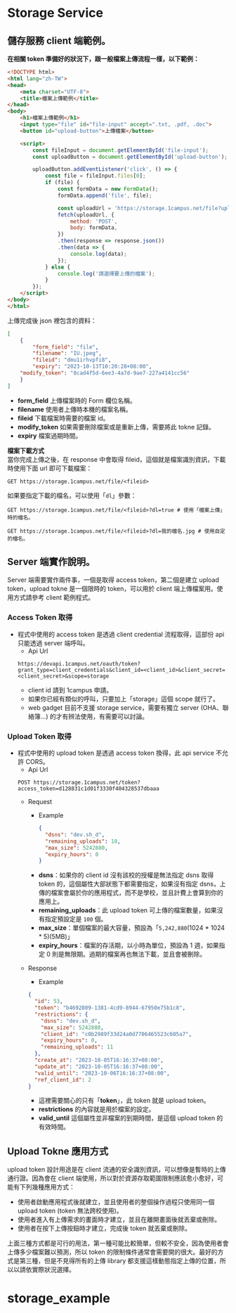 # Storage Service

## 儲存服務 client 端範例。
__在相關 token 準備好的狀況下，跟一般檔案上傳流程一樣，以下範例：__
```html
<!DOCTYPE html>
<html lang="zh-TW">
<head>
    <meta charset="UTF-8">
    <title>檔案上傳範例</title>
</head>
<body>
    <h1>檔案上傳範例</h1>
    <input type="file" id="file-input" accept=".txt, .pdf, .doc">
    <button id="upload-button">上傳檔案</button>

    <script>
        const fileInput = document.getElementById('file-input');
        const uploadButton = document.getElementById('upload-button');

        uploadButton.addEventListener('click', () => {
            const file = fileInput.files[0];
            if (file) {
                const formData = new FormData();
                formData.append('file', file);

                const uploadUrl = 'https://storage.1campus.net/file?upload_token=fe464549-9495-41ed-9aa6-1b0ce872f717';
                fetch(uploadUrl, {
                    method: 'POST',
                    body: formData,
                })
                .then(response => response.json())
                .then(data => {
                    console.log(data);
                });
            } else {
                console.log('請選擇要上傳的檔案');
            }
        });
    </script>
</body>
</html>

```

上傳完成後 json 裡包含的資料：
```json
[
	{
		"form_field": "file",
		"filename": "IU.jpeg",
		"fileid": "dmu1irhvpfi8",
		"expiry": "2023-10-13T10:20:28+08:00",
    "modify_token": "8cad4f5d-6ee3-4a7d-9ae7-227a4141cc56"
	}
]
```
- __form_field__ 上傳檔案時的 Form 欄位名稱。
- __filename__ 使用者上傳時本機的檔案名稱。
- __fileid__ 下載檔案時需要的檔案 id。
- __modify_token__ 如果需要刪除檔案或是重新上傳，需要將此 tokne 記錄。
- __expiry__ 檔案過期時間。

__檔案下載方式__  
當你完成上傳之後，在 response 中會取得 fileid，這個就是檔案識別資訊，下載時使用下面 url 即可下載檔案：
```url
GET https://storage.1campus.net/file/<fileid>
```
如果要指定下載的檔名，可以使用「`dl`」參數：
```url
GET https://storage.1campus.net/file/<fileid>?dl=true # 使用「檔案上傳」時的檔名。
```
```url
GET https://storage.1campus.net/file/<fileid>?dl=我的檔名.jpg # 使用自定的檔名。
```

## Server 端實作說明。

Server 端需要實作兩件事，一個是取得 access token，第二個是建立 upload token，upload tokne 是一個限時的 token，可以用於 client 端上傳檔案用。使用方式請參考 client 範例程式。

### Access Token 取得
- 程式中使用的 access token 是透過 client credential 流程取得，這部份 api 只能透過 server 端呼叫。
  - Api Url
  ```url
  https://devapi.1campus.net/oauth/token?grant_type=client_credentials&client_id=<client_id>&client_secret=<client_secret>&scope=storage
  ```
  - client id 請到 1campus 申請。
  - 如果你已經有類似的呼叫，只要加上「storage」這個 scope 就行了。
  - web gadget 目前不支援 storage service，需要有獨立 server (OHA、聯絡簿...) 的才有辨法使用，有需要可以討論。

### Upload Token 取得
- 程式中使用的 upload token 是透過 access token 換得，此 api service 不允許 CORS。
  - Api Url
  ```url
  POST https://storage.1campus.net/token?access_token=d128831c1d01f3330f404328537dbaaa
  ```
  - Request
    - Example
      ```json
      {
        "dsns": "dev.sh_d",
        "remaining_uploads": 10,
        "max_size": 5242880,
        "expiry_hours": 0
      }
      ```
    - __dsns__：如果你的 client id 沒有該校的授權是無法指定 dsns 取得 token 的，這個屬性大部狀態下都需要指定，如果沒有指定 dsns，上傳的檔案會屬於你的應用程式，而不是學校，並且計費上會算到你的應用上。
    - __remaining_uploads__：此 upload token 可上傳的檔案數量，如果沒有指定預設定是 `100` 個。
    - __max_size__：單個檔案的最大容量，預設為「`5,242,880`(1024 * 1024 * 5)(5MB)」
    - __expiry_hours__：檔案的存活期，以小時為單位，預設為 1 週，如果指定 0 則是無限期。過期的檔案再也無法下載，並且會被刪除。

  - Response
    - Example
    ```json
    {
      "id": 53,
      "token": "b4692809-1381-4cd9-8944-67950e75b1c8",
      "restrictions": {
        "dsns": "dev.sh_d",
        "max_size": 5242880,
        "client_id": "c0b2989f33d24a0d7706465523c605a7",
        "expiry_hours": 0,
        "remaining_uploads": 11
      },
      "create_at": "2023-10-05T16:16:37+08:00",
      "update_at": "2023-10-05T16:16:37+08:00",
      "valid_until": "2023-10-06T16:16:37+08:00",
      "ref_client_id": 2
    }
    ```
    - 這裡需要關心的只有「__token__」，此 token 就是 upload token。
    - __restrictions__ 的內容就是用於檔案的設定。
    - __valid_until__ 這個屬性並非檔案的到期時間，是這個 upload token 的有效時間。

## Upload Tokne 應用方式

upload token 設計用途是在 client 流通的安全識別資訊，可以想像是暫時的上傳通行證。因為會在 client 端使用，所以對於資源存取範圍限制應該愈小愈好，可能有下列幾種應用方式：
  - 使用者啟動應用程式後就建立，並且使用者的整個操作過程只使用同一個 upload token (token 無法跨校使用)。
  - 使用者進入有上傳需求的畫面時才建立，並且在離開畫面後就丟棄或刪除。
  - 使用者在按下上傳按鈕時才建立，完成後 token 就丟棄或刪除。

上面三種方式都是可行的用法，第一種可能比較簡單，但較不安全，因為使用者會上傳多少檔案難以預測，所以 token 的限制條件通常會需要開的很大。最好的方式是第三種，但是不見得所有的上傳 library 都支援這樣動態指定上傳的位置，所以以請依實際狀況選擇。
# storage_example
